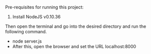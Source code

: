 Pre-requisites for running this project:

1) Install NodeJS v0.10.36

Then open the terminal and go into the desired directory and run the following command.

- node server.js
- After this, open the browser and set the URL localhost:8000
